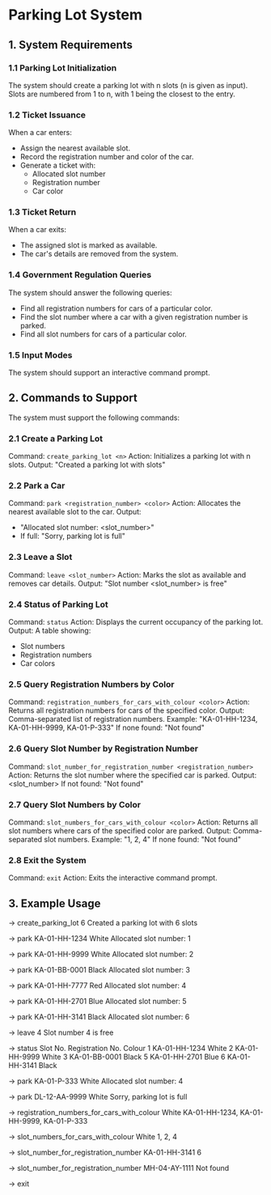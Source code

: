 # Parking Lot System

## 1. System Requirements

### 1.1 Parking Lot Initialization
The system should create a parking lot with n slots (n is given as input).
Slots are numbered from 1 to n, with 1 being the closest to the entry.

### 1.2 Ticket Issuance
When a car enters:
- Assign the nearest available slot.
- Record the registration number and color of the car.
- Generate a ticket with:
  - Allocated slot number
  - Registration number
  - Car color

### 1.3 Ticket Return
When a car exits:
- The assigned slot is marked as available.
- The car's details are removed from the system.

### 1.4 Government Regulation Queries
The system should answer the following queries:
- Find all registration numbers for cars of a particular color.
- Find the slot number where a car with a given registration number is parked.
- Find all slot numbers for cars of a particular color.

### 1.5 Input Modes
The system should support an interactive command prompt.

## 2. Commands to Support

The system must support the following commands:

### 2.1 Create a Parking Lot
Command: `create_parking_lot <n>`
Action: Initializes a parking lot with n slots.
Output: "Created a parking lot with <n> slots"

### 2.2 Park a Car
Command: `park <registration_number> <color>`
Action: Allocates the nearest available slot to the car.
Output:
- "Allocated slot number: <slot_number>"
- If full: "Sorry, parking lot is full"

### 2.3 Leave a Slot
Command: `leave <slot_number>`
Action: Marks the slot as available and removes car details.
Output: "Slot number <slot_number> is free"

### 2.4 Status of Parking Lot
Command: `status`
Action: Displays the current occupancy of the parking lot.
Output: A table showing:
- Slot numbers
- Registration numbers
- Car colors

### 2.5 Query Registration Numbers by Color
Command: `registration_numbers_for_cars_with_colour <color>`
Action: Returns all registration numbers for cars of the specified color.
Output: Comma-separated list of registration numbers.
Example: "KA-01-HH-1234, KA-01-HH-9999, KA-01-P-333"
If none found: "Not found"

### 2.6 Query Slot Number by Registration Number
Command: `slot_number_for_registration_number <registration_number>`
Action: Returns the slot number where the specified car is parked.
Output: <slot_number>
If not found: "Not found"

### 2.7 Query Slot Numbers by Color
Command: `slot_numbers_for_cars_with_colour <color>`
Action: Returns all slot numbers where cars of the specified color are parked.
Output: Comma-separated slot numbers.
Example: "1, 2, 4"
If none found: "Not found"

### 2.8 Exit the System
Command: `exit`
Action: Exits the interactive command prompt.

## 3. Example Usage

-> create_parking_lot 6
Created a parking lot with 6 slots

-> park KA-01-HH-1234 White
Allocated slot number: 1

-> park KA-01-HH-9999 White
Allocated slot number: 2

-> park KA-01-BB-0001 Black
Allocated slot number: 3

-> park KA-01-HH-7777 Red
Allocated slot number: 4

-> park KA-01-HH-2701 Blue
Allocated slot number: 5

-> park KA-01-HH-3141 Black
Allocated slot number: 6

-> leave 4
Slot number 4 is free

-> status
Slot No.   Registration No.   Colour
1          KA-01-HH-1234      White
2          KA-01-HH-9999      White
3          KA-01-BB-0001      Black
5          KA-01-HH-2701      Blue
6          KA-01-HH-3141      Black

-> park KA-01-P-333 White
Allocated slot number: 4

-> park DL-12-AA-9999 White
Sorry, parking lot is full

-> registration_numbers_for_cars_with_colour White
KA-01-HH-1234, KA-01-HH-9999, KA-01-P-333

-> slot_numbers_for_cars_with_colour White
1, 2, 4

-> slot_number_for_registration_number KA-01-HH-3141
6

-> slot_number_for_registration_number MH-04-AY-1111
Not found

-> exit
